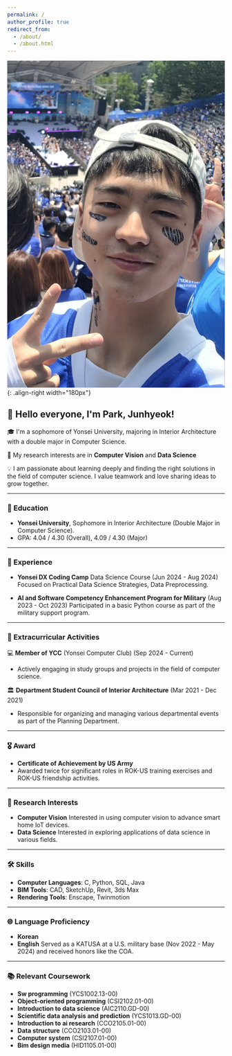 ```yaml
---
permalink: /
author_profile: true
redirect_from: 
  - /about/
  - /about.html
---
```

![Illustration of combining vision and language modalities](/images/park2.jpg){: .align-right width="180px"}

## 👋 Hello everyone, I'm Park, Junhyeok!

🎓 I'm a sophomore of Yonsei University, majoring in Interior Architecture with a double major in Computer Science.

📖 My research interests are in **Computer Vision** and **Data Science**

💡 I am passionate about learning deeply and finding the right solutions in the field of computer science. I value teamwork and love sharing ideas to grow together.

------

### 🏅 Education

- **Yonsei University**, Sophomore in Interior Architecture (Double Major in Computer Science).
- GPA: 4.04 / 4.30 (Overall), 4.09 / 4.30 (Major)

------

### 💼 Experience

- **Yonsei DX Coding Camp** Data Science Course (Jun 2024 - Aug 2024)
  Focused on Practical Data Science Strategies, Data Preprocessing.
  
- **AI and Software Competency Enhancement Program for Military** (Aug 2023 - Oct 2023)
  Participated in a basic Python course as part of the military support program.

------

### 🏫 Extracurricular Activities


💻 **Member of YCC** (Yonsei Computer Club) (Sep 2024 - Current)
- Actively engaging in study groups and projects in the field of computer science.

🏛️ **Department Student Council of Interior Architecture** (Mar 2021 - Dec 2021)
- Responsible for organizing and managing various departmental events as part of the Planning Department.

------

### 🎖️ Award

- **Certificate of Achievement by US Army**
- Awarded twice for significant roles in ROK-US training exercises and ROK-US friendship activities.

------

### 🔬 Research Interests

- **Computer Vision**
  Interested in using computer vision to advance smart home IoT devices.
- **Data Science**
  Interested in exploring applications of data science in various fields.

------

### 🛠️ Skills

- **Computer Languages**: C, Python, SQL, Java
- **BIM Tools**: CAD, SketchUp, Revit, 3ds Max
- **Rendering Tools**: Enscape, Twinmotion

------

### 🌐 Language Proficiency

- **Korean** 
- **English**
  Served as a KATUSA at a U.S. military base (Nov 2022 - May 2024) and received honors like the COA.

------

### 📚 Relevant Coursework

- **Sw programming** (YCS1002.13-00)
- **Object-oriented programming** (CSI2102.01-00)
- **Introduction to data science** (AIC2110.GD-00)
- **Scientific data analysis and prediction** (YCS1013.GD-00)
- **Introduction to ai research** (CCO2105.01-00)
- **Data structure** (CCO2103.01-00)
- **Computer system** (CSI2107.01-00)
- **Bim design media** (HID1105.01-00)
